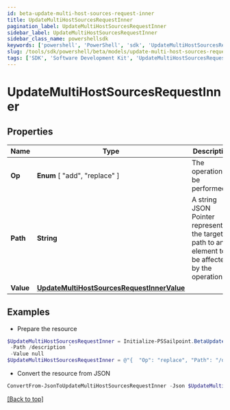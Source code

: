 ```yaml
---
id: beta-update-multi-host-sources-request-inner
title: UpdateMultiHostSourcesRequestInner
pagination_label: UpdateMultiHostSourcesRequestInner
sidebar_label: UpdateMultiHostSourcesRequestInner
sidebar_class_name: powershellsdk
keywords: ['powershell', 'PowerShell', 'sdk', 'UpdateMultiHostSourcesRequestInner', 'BetaUpdateMultiHostSourcesRequestInner'] 
slug: /tools/sdk/powershell/beta/models/update-multi-host-sources-request-inner
tags: ['SDK', 'Software Development Kit', 'UpdateMultiHostSourcesRequestInner', 'BetaUpdateMultiHostSourcesRequestInner']
---
```



# UpdateMultiHostSourcesRequestInner

## Properties

Name | Type | Description | Notes
------------ | ------------- | ------------- | -------------
**Op** |  **Enum** [  "add",    "replace" ] | The operation to be performed | [required]
**Path** | **String** | A string JSON Pointer representing the target path to an element to be affected by the operation | [required]
**Value** | [**UpdateMultiHostSourcesRequestInnerValue**](update-multi-host-sources-request-inner-value) |  | [optional] 

## Examples

- Prepare the resource
```powershell
$UpdateMultiHostSourcesRequestInner = Initialize-PSSailpoint.BetaUpdateMultiHostSourcesRequestInner  -Op replace `
 -Path /description `
 -Value null
$UpdateMultiHostSourcesRequestInner = @"{  "Op": "replace", "Path": "/description", "Value": "null "}"@
```

- Convert the resource from JSON
```powershell
ConvertFrom-JsonToUpdateMultiHostSourcesRequestInner -Json $UpdateMultiHostSourcesRequestInner
```


[[Back to top]](#) 

